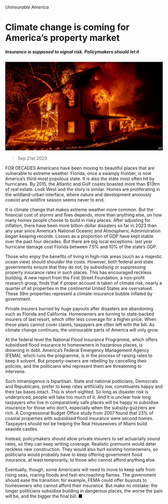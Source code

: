 ###### Uninsurable America

# Climate change is coming for America’s property market 

##### Insurance is supposed to signal risk. Policymakers should let it 

![image](images/20230923_LDP501.jpg) 

> Sep 21st 2023 

FOR DECADES Americans have been moving to beautiful places that are vulnerable to extreme weather. Florida, once a swampy frontier, is now America’s third-most populous state. It is also the state most often hit by hurricanes. By 2015, the Atlantic and Gulf coasts boasted more than $13trn of real estate. Look West and the story is similar. Homes are proliferating in the wildland-urban interface, where nature and development anxiously coexist and wildfire season seems never to end. 

It is climate change that makes extreme weather more common. But the financial cost of storms and fires depends, more than anything else, on how many homes people choose to build in risky places. After adjusting for inflation, there have been more billion-dollar disasters so far in 2023 than any year since America’s National Oceanic and Atmospheric Administration began keeping records. Losses as a proportion of GDP have kept stable over the past four decades. But there are big local exceptions: last year hurricane damage cost Florida between 7.5% and 10% of the state’s GDP. 

Those who enjoy the benefits of living in high-risk areas (such as a majestic ocean view) should shoulder the costs. However, both federal and state governments ensure that they do not, by subsidising or suppressing property insurance rates in such places. This has encouraged reckless building. A new report from the First Street Foundation, a non-profit research group, finds that if proper account is taken of climate risk, nearly a quarter of all properties in the continental United States are overvalued. These 39m properties represent a climate-insurance bubble inflated by government. 

Private insurers burned by huge payouts after disasters are abandoning  such as Florida and California. Homeowners are turning to state-backed insurers of last resort, which offer less coverage for a higher price. When these plans cannot cover claims, taxpayers are often left with the bill. As climate change continues, the uninsurable parts of America will only grow. 

At the federal level the National Flood Insurance Programme, which offers subsidised flood insurance to homeowners in hazardous places, is drowning in debt. America’s Federal Emergency Management Agency (FEMA), which runs the programme, is in the process of raising rates to keep it solvent. But property-owners are rebelling by cancelling their policies, and the politicians who represent them are threatening to intervene. 

Such intransigence is bipartisan. State and national politicians, Democrats and Republicans, prefer to keep rates artificially low, constituents happy and their tax bases intact. This is short-sighted. So long as disaster risk is underpriced, people will take too much of it. And it is unclear how long taxpayers who live in comparatively safe places will be happy to subsidise insurance for those who don’t, especially when the subsidy-guzzlers are rich. A Congressional Budget Office study from 2007 found that 23% of coastal properties with subsidised flood insurance were second homes. Taxpayers should not be helping the Real Housewives of Miami build seaside castles. 

Instead, policymakers should allow private insurers to set actuarially sound rates, so they can keep writing coverage. Realistic premiums would deter reckless new construction. They would also hurt existing homeowners, so politicians would probably have to keep offering government flood insurance, at least temporarily, to those who cannot afford anything else. 

Eventually, though, some Americans will need to move to keep safe from rising seas, roaring floods and fast-encroaching flames. The government should ease the transition: for example, FEMA could offer buyouts to homeowners who cannot afford their insurance. But make no mistake: the longer politicians subsidise building in dangerous places, the worse the pain will be, and the bigger the final bill. ■


